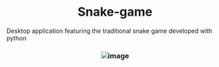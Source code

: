 <h1 align="center">Snake-game</h1>

Desktop application featuring the traditional snake game developed with python

<h3 align="center">

  ![image](https://user-images.githubusercontent.com/95056296/157882628-4a7d9a46-a636-4833-9240-b17c59c9c752.png)

 </h3>
